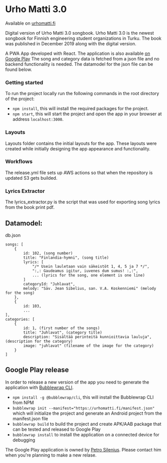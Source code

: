 # Urho Matti 3.0

Available on [urhomatti.fi](https://urhomatti.fi)

Digital version of Urho Matti 3.0 songbook.
Urho Matti 3.0 is the newest songbook for Finnish engineering student organizations in Turku. The book was published in December 2019 along with the digital version.

A PWA App developed with React. The application is also available [on Google Play](https://play.google.com/store/apps/details?id=fi.urhomatti.twa) The song and category data is fetched from a json file and no backend functionality is needed. The datamodel for the json file can be found below.

### Getting started

To run the project locally run the following commands in the root directory of the project:

- ```npm install```, this will install the required packages for the project.
- ```npm start```, this will start the project and open the app in your browser at address ```localhost:3000```.

### Layouts

Layouts folder contains the initial layouts for the app. These layouts were created while initially designing the app appearance and functionality.

### Workflows

The release.yml file sets up AWS actions so that when the repository is updated S3 gets builded.

### Lyrics Extractor

The lyrics_extractor.py is the script that was used for exporting song lyrics from the book print pdf.

## Datamodel:

db.json
```
songs: [
    {
        id: 102, (song number)
        title: "Finlandia-hymni", (song title)
        lyrics: [
            "/* Usein lauletaan vain säkeistöt 1, 4, 5 ja 7 */",
            ":,: Gaudeamus igitur, iuvenes dum sumus! :,:",
            ... (lyrics for the song, one element is one line)
        ]
        categoryId: "Juhlavat",
        melody: "Säv. Jean Sibelius, san. V.A. Koskenniemi" (melody for the song)
    },
    { 
        id: 103,
        ...
],
categories: [
    {
        id: 1, (first number of the songs)
        title: "Juhlavat", (category title)
        description: "Sisältää perinteitä kunnioittavia lauluja", (description for the category)
        image: "juhlavat" (filename of the image for the category)
    }
]
```

## Google Play release
In order to release a new version of the app you need to generate the application with [Bubblewrap CLI](https://github.com/GoogleChromeLabs/bubblewrap/tree/main/packages/cli).

- ```npm install -g @bubblewrap/cli```, this will install the Bubblewrap CLI from NPM
- ```bubblewrap init --manifest="https://urhomatti.fi/manifest.json"``` which will initialize the project and generate an Android project from the manifest.json file
- ```bubblewrap build``` to build the project and create APK/AAB package that can be tested and released to Google Play
- ```bubblewrap install``` to install the application on a connected device for debugging

The Google Play application is owned by [Petro Silenius](mailto:petro.silenius@gmail.com). Please contact him when you're planning to make a new relase.
